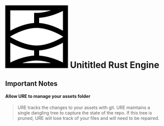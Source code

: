 # ![URE logo](./logo.svg) Unititled Rust Engine 


## Important Notes
#### Allow URE to manage your assets folder
> URE tracks the changes to your assets with git. URE maintains a single dangling tree to capture the state of the repo. If this tree is pruned, URE will lose track of your files and will need to be repaired.